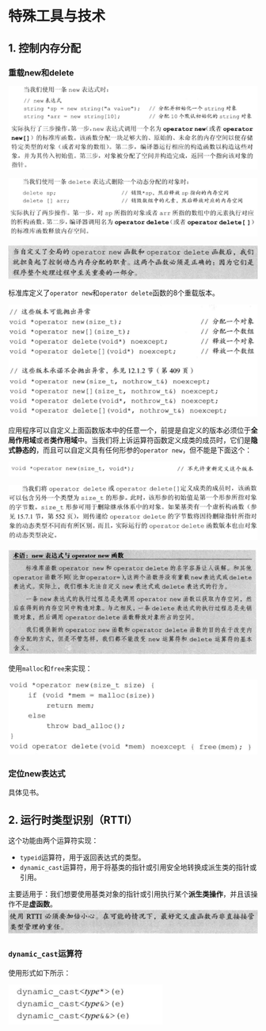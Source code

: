 # 特殊工具与技术

## 1. 控制内存分配

### 重载new和delete

![image-20210410174600287](第十九章——特殊工具与技术.assets/image-20210410174600287.png)

![image-20210410174622595](第十九章——特殊工具与技术.assets/image-20210410174622595.png)

![image-20210410174649641](第十九章——特殊工具与技术.assets/image-20210410174649641.png)

标准库定义了`operator new`和`operator delete`函数的8个重载版本。

![image-20210410174826811](第十九章——特殊工具与技术.assets/image-20210410174826811.png)

应用程序可以自定义上面函数版本中的任意一个，前提是自定义的版本必须位于**全局作用域**或者**类作用域**中。当我们将上诉运算符函数定义成类的成员时，它们是**隐式静态的**，而且可以自定义具有任何形参的`operator new`，但不能是下面这个：

![image-20210410175253109](第十九章——特殊工具与技术.assets/image-20210410175253109.png)

![image-20210410175453092](第十九章——特殊工具与技术.assets/image-20210410175453092.png)

![image-20210410175424248](第十九章——特殊工具与技术.assets/image-20210410175424248.png)

使用`malloc`和`free`来实现：

![image-20210410175543572](第十九章——特殊工具与技术.assets/image-20210410175543572.png)

### 定位new表达式

具体见书。



## 2. 运行时类型识别（RTTI）

这个功能由两个运算符实现：

+ `typeid`运算符，用于返回表达式的类型。
+ `dynamic_cast`运算符，用于将基类的指针或引用安全地转换成派生类的指针或引用。

主要适用于：我们想要使用基类对象的指针或引用执行某个**派生类操作**，并且该操作不是**虚函数**。![image-20210410180243747](第十九章——特殊工具与技术.assets/image-20210410180243747.png)

### `dynamic_cast`运算符

使用形式如下所示：

![image-20210410180317704](第十九章——特殊工具与技术.assets/image-20210410180317704.png)
